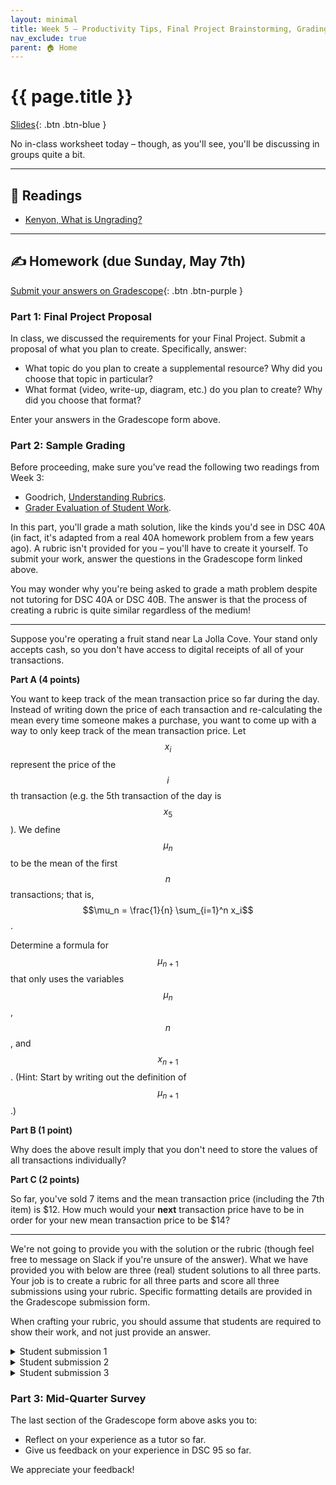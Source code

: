 ```yaml
---
layout: minimal
title: Week 5 – Productivity Tips, Final Project Brainstorming, Grading
nav_exclude: true
parent: 🏠 Home
---
```


<script src="https://polyfill.io/v3/polyfill.min.js?features=es6"></script>
<script id="MathJax-script" async src="https://cdn.jsdelivr.net/npm/mathjax@3.0.1/es5/tex-mml-chtml.js"></script>


# {{ page.title }}

[Slides](https://docs.google.com/presentation/d/1j5nDKBSYR5_fjR2VmVR-Uk_RQhEOgOIl1a8-QCs-dU8/edit?usp=sharing){: .btn .btn-blue }

No in-class worksheet today – though, as you'll see, you'll be discussing in groups quite a bit.

---

## 📖 Readings

- [Kenyon, What is Ungrading?](https://learninginnovation.duke.edu/blog/2022/09/what-is-ungrading/#:~:text=Ungrading%20is%20a%20practice%20which,to%20the%20course%20learning%20goals.)

---

## ✍️ Homework (due Sunday, May 7th)

[Submit your answers on Gradescope](https://www.gradescope.com/courses/527891/assignments/2868124/){: .btn .btn-purple }

### Part 1: Final Project Proposal

In class, we discussed the requirements for your Final Project. Submit a proposal of what you plan to create. Specifically, answer:

- What topic do you plan to create a supplemental resource? Why did you choose that topic in particular?
- What format (video, write-up, diagram, etc.) do you plan to create? Why did you choose that format?

Enter your answers in the Gradescope form above.

### Part 2: Sample Grading

Before proceeding, make sure you've read the following two readings from Week 3:
- Goodrich, [Understanding Rubrics](https://www.ascd.org/el/articles/understanding-rubrics).
- [Grader Evaluation of Student Work](https://drive.google.com/file/d/1lXkv-faD79K14HXdM8xbExKzXtEVIh81/view).

In this part, you'll grade a math solution, like the kinds you'd see in DSC 40A (in fact, it's adapted from a real 40A homework problem from a few years ago). A rubric isn't provided for you – you'll have to create it yourself. To submit your work, answer the questions in the Gradescope form linked above.

You may wonder why you're being asked to grade a math problem despite not tutoring for DSC 40A or DSC 40B. The answer is that the process of creating a rubric is quite similar regardless of the medium!

---

Suppose you're operating a fruit stand near La Jolla Cove. Your stand only accepts cash, so you don't have access to digital receipts of all of your transactions.

**Part A (4 points)**

You want to keep track of the mean transaction price so far during the day. Instead of writing down the price of each transaction and re-calculating the mean every time someone makes a purchase, you want to come up with a way to only keep track of the mean transaction price. Let $$x_i$$ represent the price of the $$i$$th transaction (e.g. the 5th transaction of the day is $$x_5$$). We define
$$\mu_n$$ to be the mean of the first $$n$$ transactions; that is, $$\mu_n = \frac{1}{n} \sum_{i=1}^n x_i$$.

Determine a formula for $$\mu_{n+1}$$ that only uses the variables $$\mu_n$$, $$n$$, and $$x_{n+1}$$. (Hint: Start by writing out the definition of $$\mu_{n+1}$$.)

**Part B (1 point)**

Why does the above result imply that you don't need to store the values of all transactions individually?

**Part C (2 points)**

So far, you've sold 7 items and the mean transaction price (including the 7th item) is \$12. How much would your **next** transaction price have to be in order for your new mean transaction price to be \$14?

---

We're not going to provide you with the solution or the rubric (though feel free to message on Slack if you're unsure of the answer). What we have provided you with below are three (real) student solutions to all three parts. Your job is to create a rubric for all three parts and score all three submissions using your rubric. Specific formatting details are provided in the Gradescope submission form.

When crafting your rubric, you should assume that students are required to show their work, and not just provide an answer.

<details markdown="block">
<summary>Student submission 1</summary>

<center><img src="../images/student-1.png" width="50%"></center>

</details>

<details markdown="block">
<summary>Student submission 2</summary>

<center><img src="../images/student-2.png" width="50%"></center>

</details>

<details markdown="block">
<summary>Student submission 3</summary>

<center><img src="../images/student-3.png" width="50%"></center>

</details>


### Part 3: Mid-Quarter Survey

The last section of the Gradescope form above asks you to:
- Reflect on your experience as a tutor so far.
- Give us feedback on your experience in DSC 95 so far.

We appreciate your feedback!